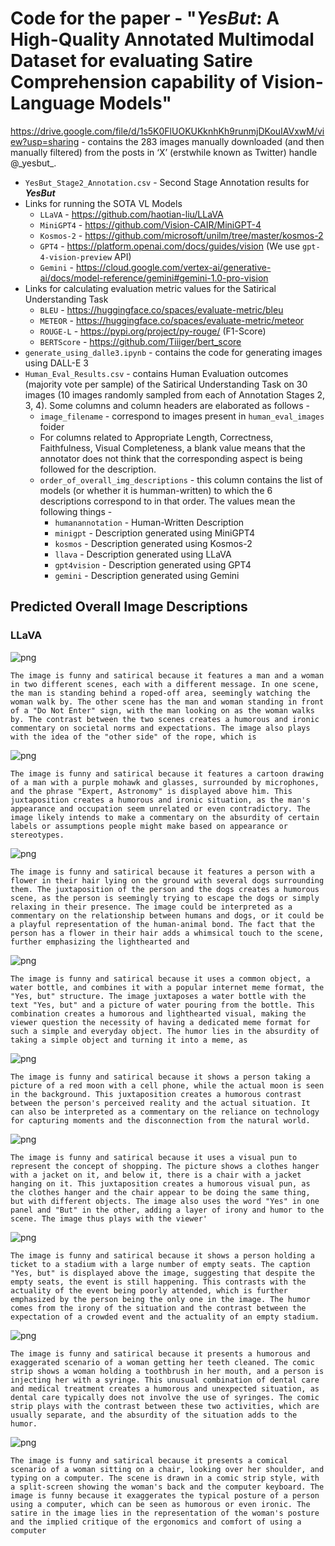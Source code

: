 # Code for the paper - "***YesBut***: A High-Quality Annotated Multimodal Dataset for evaluating Satire Comprehension capability of Vision-Language Models"

https://drive.google.com/file/d/1s5K0FlUOKUKknhKh9runmjDKouIAVxwM/view?usp=sharing - contains the 283 images manually downloaded (and then manually filtered) from the posts in ‘X’ (erstwhile known as Twitter) handle @\_yesbut\_.

- `YesBut_Stage2_Annotation.csv` - Second Stage Annotation results for ***YesBut***
- Links for running the SOTA VL Models
  - `LLaVA` - https://github.com/haotian-liu/LLaVA
  - `MiniGPT4` - https://github.com/Vision-CAIR/MiniGPT-4
  - `Kosmos-2` - https://github.com/microsoft/unilm/tree/master/kosmos-2
  - `GPT4` - https://platform.openai.com/docs/guides/vision (We use `gpt-4-vision-preview` API)
  - `Gemini` - https://cloud.google.com/vertex-ai/generative-ai/docs/model-reference/gemini#gemini-1.0-pro-vision
- Links for calculating evaluation metric values for the Satirical Understanding Task
  - `BLEU` - https://huggingface.co/spaces/evaluate-metric/bleu
  - `METEOR` - https://huggingface.co/spaces/evaluate-metric/meteor 
  - `ROUGE-L` - https://pypi.org/project/py-rouge/ (F1-Score)
  - `BERTScore` - https://github.com/Tiiiger/bert_score
- `generate_using_dalle3.ipynb` - contains the code for generating images using DALL-E 3
- `Human_Eval_Results.csv` - contains Human Evaluation outcomes (majority vote per sample) of the Satirical Understanding Task on 30 images (10 images randomly sampled from each of Annotation Stages 2, 3, 4). Some columns and column headers are elaborated as follows - 
  - `image_filename` - correspond to images present in `human_eval_images` foider
  - For columns related to Appropriate Length, Correctness, Faithfulness, Visual Completeness, a blank value means that the annotator does not think that the corresponding aspect is being followed for the description.
  - `order_of_overall_img_descriptions` - this column contains the list of models (or whether it is humman-written) to which the 6 descriptions correspond to in that order. The values mean the following things -
    - `humanannotation` - Human-Written Description
    - `minigpt` - Description generated using MiniGPT4
    - `kosmos` - Description generated using Kosmos-2
    - `llava` - Description generated using LLaVA
    - `gpt4vision` - Description generated using GPT4
    - `gemini` - Description generated using Gemini    

## Predicted Overall Image Descriptions

### LLaVA

![png](llava_files/llava_1.png)
    


    The image is funny and satirical because it features a man and a woman in two different scenes, each with a different message. In one scene, the man is standing behind a roped-off area, seemingly watching the woman walk by. The other scene has the man and woman standing in front of a "Do Not Enter" sign, with the man looking on as the woman walks by. The contrast between the two scenes creates a humorous and ironic commentary on societal norms and expectations. The image also plays with the idea of the "other side" of the rope, which is



    
![png](llava_files/llava_2.png)
    


    The image is funny and satirical because it features a cartoon drawing of a man with a purple mohawk and glasses, surrounded by microphones, and the phrase "Expert, Astronomy" is displayed above him. This juxtaposition creates a humorous and ironic situation, as the man's appearance and occupation seem unrelated or even contradictory. The image likely intends to make a commentary on the absurdity of certain labels or assumptions people might make based on appearance or stereotypes.



    
![png](llava_files/llava_3.png)
    


    The image is funny and satirical because it features a person with a flower in their hair lying on the ground with several dogs surrounding them. The juxtaposition of the person and the dogs creates a humorous scene, as the person is seemingly trying to escape the dogs or simply relaxing in their presence. The image could be interpreted as a commentary on the relationship between humans and dogs, or it could be a playful representation of the human-animal bond. The fact that the person has a flower in their hair adds a whimsical touch to the scene, further emphasizing the lighthearted and



    
![png](llava_files/llava_4.png)
    


    The image is funny and satirical because it uses a common object, a water bottle, and combines it with a popular internet meme format, the "Yes, but" structure. The image juxtaposes a water bottle with the text "Yes, but" and a picture of water pouring from the bottle. This combination creates a humorous and lighthearted visual, making the viewer question the necessity of having a dedicated meme format for such a simple and everyday object. The humor lies in the absurdity of taking a simple object and turning it into a meme, as



    
![png](llava_files/llava_5.png)
    


    The image is funny and satirical because it shows a person taking a picture of a red moon with a cell phone, while the actual moon is seen in the background. This juxtaposition creates a humorous contrast between the person's perceived reality and the actual situation. It can also be interpreted as a commentary on the reliance on technology for capturing moments and the disconnection from the natural world.



    
![png](llava_files/llava_6.png)
    


    The image is funny and satirical because it uses a visual pun to represent the concept of shopping. The picture shows a clothes hanger with a jacket on it, and below it, there is a chair with a jacket hanging on it. This juxtaposition creates a humorous visual pun, as the clothes hanger and the chair appear to be doing the same thing, but with different objects. The image also uses the word "Yes" in one panel and "But" in the other, adding a layer of irony and humor to the scene. The image thus plays with the viewer'



    
![png](llava_files/llava_7.png)
    


    The image is funny and satirical because it shows a person holding a ticket to a stadium with a large number of empty seats. The caption "Yes, but" is displayed above the image, suggesting that despite the empty seats, the event is still happening. This contrasts with the actuality of the event being poorly attended, which is further emphasized by the person being the only one in the image. The humor comes from the irony of the situation and the contrast between the expectation of a crowded event and the actuality of an empty stadium.



    
![png](llava_files/llava_8.png)
    


    The image is funny and satirical because it presents a humorous and exaggerated scenario of a woman getting her teeth cleaned. The comic strip shows a woman holding a toothbrush in her mouth, and a person is injecting her with a syringe. This unusual combination of dental care and medical treatment creates a humorous and unexpected situation, as dental care typically does not involve the use of syringes. The comic strip plays with the contrast between these two activities, which are usually separate, and the absurdity of the situation adds to the humor.



    
    
![png](llava_files/llava_9.png)
    


    The image is funny and satirical because it presents a comical scenario of a woman sitting on a chair, looking over her shoulder, and typing on a computer. The scene is drawn in a comic strip style, with a split-screen showing the woman's back and the computer keyboard. The image is funny because it exaggerates the typical posture of a person using a computer, which can be seen as humorous or even ironic. The satire in the image lies in the representation of the woman's posture and the implied critique of the ergonomics and comfort of using a computer
